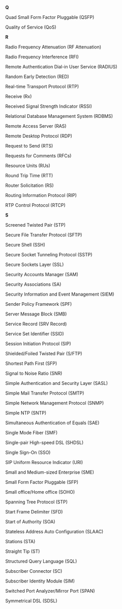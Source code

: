 **Q**

Quad Small Form Factor Pluggable (QSFP)

Quality of Service (QoS)

**R**

Radio Frequency Attenuation (RF Attenuation)

Radio Frequency Interference (RFI)

Remote Authentication Dial-in User Service (RADIUS)

Random Early Detection (RED)

Real-time Transport Protocol (RTP)

Receive (Rx)

Received Signal Strength Indicator (RSSI)

Relational Database Management System (RDBMS)

Remote Access Server (RAS)

Remote Desktop Protocol (RDP)

Request to Send (RTS)

Requests for Comments (RFCs)

Resource Units (RUs)

Round Trip Time (RTT)

Router Solicitation (RS)

Routing Information Protocol (RIP)

RTP Control Protocol (RTCP)

**S**

Screened Twisted Pair (STP)

Secure File Transfer Protocol (SFTP)

Secure Shell (SSH)

Secure Socket Tunneling Protocol (SSTP)

Secure Sockets Layer (SSL)

Security Accounts Manager (SAM)

Security Associations (SA)

Security Information and Event Management (SIEM)

Sender Policy Framework (SPF)

Server Message Block (SMB)

Service Record (SRV Record)

Service Set Identifier (SSID)

Session Initiation Protocol (SIP)

Shielded/Foiled Twisted Pair (S/FTP)

Shortest Path First (SFP)

Signal to Noise Ratio (SNR)

Simple Authentication and Security Layer (SASL)

Simple Mail Transfer Protocol (SMTP)

Simple Network Management Protocol (SNMP)

Simple NTP (SNTP)

Simultaneous Authentication of Equals (SAE)

Single Mode Fiber (SMF)

Single-pair High-speed DSL (SHDSL)

Single Sign-On (SSO)

SIP Uniform Resource Indicator (URI)

Small and Medium-sized Enterprise (SME)

Small Form Factor Pluggable (SFP)

Small office/Home office (SOHO)

Spanning Tree Protocol (STP)

Start Frame Delimiter (SFD)

Start of Authority (SOA)

Stateless Address Auto Configuration (SLAAC)

Stations (STA)

Straight Tip (ST)

Structured Query Language (SQL)

Subscriber Connector (SC)

Subscriber Identity Module (SIM)

Switched Port Analyzer/Mirror Port (SPAN)

Symmetrical DSL (SDSL)

